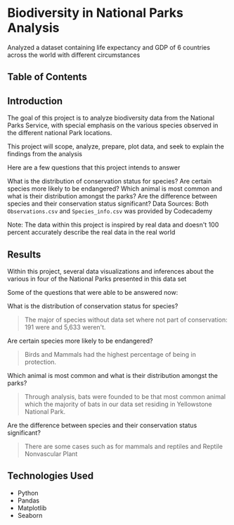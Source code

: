 # Biodiversity in National Parks Analysis

Analyzed a dataset containing life expectancy and GDP of 6 countries across the world with different circumstances

## Table of Contents

## Introduction

The goal of this project is to analyze biodiversity data from the National Parks Service, with special emphasis on the various species observed in the different national Park locations.

This project will scope, analyze, prepare, plot data, and seek to explain the findings from the analysis

Here are a few questions that this project intends to answer

What is the distribution of conservation status for species?
Are certain species more likely to be endangered?
Which animal is most common and what is their distribution amongst the parks?
Are the difference between species and their conservation status significant?
Data Sources: Both `Observations.csv` and `Species_info.csv` was provided by Codecademy

Note: The data within this project is inspired by real data and doesn't 100 percent accurately describe the real data in the real world

## Results

Within this project, several data visualizations and inferences about the various in four of the National Parks presented in this data set

Some of the questions that were able to be answered now:

What is the distribution of conservation status for species?

> The major of species without data set where not part of conservation: 191 were and 5,633 weren't.

Are certain species more likely to be endangered?

> Birds and Mammals had the highest percentage of being in protection.

Which animal is most common and what is their distribution amongst the parks?

> Through analysis, bats were founded to be that most common animal which the majority of bats in our data set residing in Yellowstone National Park.

Are the difference between species and their conservation status significant?

> There are some cases such as for mammals and reptiles and Reptile Nonvascular Plant

## Technologies Used

- Python
- Pandas
- Matplotlib
- Seaborn

